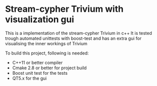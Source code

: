 # Stream-cypher Trivium with visualization gui

This is a implementation of the stream-cypher Trivium in c++
It is tested trough automated unittests with boost-test and has an extra gui for visualising the inner workings of Trivium

To build this project, following is needed:
- C++11 or better compiler
- Cmake 2.8 or better for project build
- Boost unit test for the tests
- QT5.x for the gui